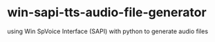# win-sapi-tts-audio-file-generator
using Win SpVoice Interface (SAPI) with python to generate audio files
